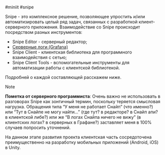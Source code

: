 #miniit #snipe 

Snipe - это комплексное решение, позволяющее упростить и/или автоматизировать целый ряд задач, связанных с разработкой клиент-серверного приложения. Взаимодействие со Snipe происходит посредством разных инструментов:

- Snipe Editor - серверный редактор;
- [Серверные логи (Grafana)](../Debugging/Серверные%20логи%20(Grafana).md) 
- Snipe Client - клиентская библиотека для программного взаимодействия с сетью;
- Snipe Client Tools - вспомогательные инструменты для автоматизации работы с клиентской библиотекой.

Подробней о каждой составляющей расскажем ниже.

> [!note]
> **Пометка от серверного программиста**:
> Очень важно не использовать в разговорах Snipe как зонтичный термин, поскольку теряется смысловая нагрузка. Обращения типа “У меня не работает Снайп” (что именно?) или “Тут в Снайпе не могу найти…” (где тут? в редакторе? в Снайп апи? в клиентской либе?) или же “В логах Снайпа ничего не вижу” (в клиентских логах? в серверных в Графане?) заставляет меня в 100% случаев попросить уточнений.

На данном этапе развития проекта клиентская часть сосредоточена преимущественно на разработку мобильных приложений (Android, iOS) в Unity.